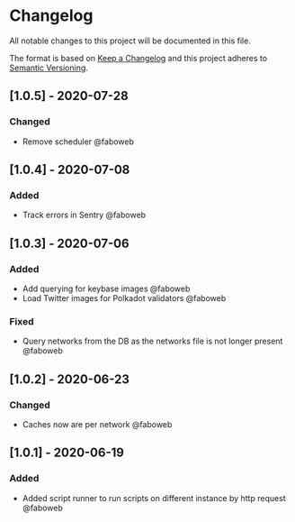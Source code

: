 # Changelog
 
All notable changes to this project will be documented in this file.

The format is based on [Keep a Changelog](http://keepachangelog.com/en/1.0.0/)
and this project adheres to [Semantic Versioning](http://semver.org/spec/v2.0.0.html).

<!-- SIMSALA --> <!-- DON'T DELETE, used for automatic changelog updates -->

## [1.0.5] - 2020-07-28

### Changed

- Remove scheduler @faboweb

## [1.0.4] - 2020-07-08

### Added

- Track errors in Sentry @faboweb

## [1.0.3] - 2020-07-06

### Added

- Add querying for keybase images @faboweb
- Load Twitter images for Polkadot validators @faboweb

### Fixed

- Query networks from the DB as the networks file is not longer present @faboweb

## [1.0.2] - 2020-06-23

### Changed

- Caches now are per network @faboweb

## [1.0.1] - 2020-06-19

### Added

- Added script runner to run scripts on different instance by http request @faboweb